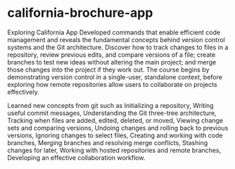 # california-brochure-app
Exploring California App
Developed commands that enable efficient code management and reveals the fundamental concepts behind version control systems and the Git architecture. Discover how to track changes to files in a repository, review previous edits, and compare versions of a file; create branches to test new ideas without altering the main project; and merge those changes into the project if they work out. The course begins by demonstrating version control in a single-user, standalone context, before exploring how remote repositories allow users to collaborate on projects effectively. 

Learned new concepts from git such as Initializing a repository, Writing useful commit messages, Understanding the Git three-tree architecture, Tracking when files are added, edited, deleted, or moved, Viewing change sets and comparing versions, Undoing changes and rolling back to previous versions, Ignoring changes to select files, Creating and working with code branches, Merging branches and resolving merge conflicts, Stashing changes for later, Working with hosted repositories and remote branches, Developing an effective collaboration workflow.

